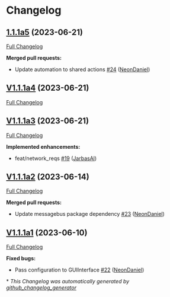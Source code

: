 # Changelog

## [1.1.1a5](https://github.com/OpenVoiceOS/ovos-PHAL-plugin-wifi-setup/tree/1.1.1a5) (2023-06-21)

[Full Changelog](https://github.com/OpenVoiceOS/ovos-PHAL-plugin-wifi-setup/compare/V1.1.1a4...1.1.1a5)

**Merged pull requests:**

- Update automation to shared actions [\#24](https://github.com/OpenVoiceOS/ovos-PHAL-plugin-wifi-setup/pull/24) ([NeonDaniel](https://github.com/NeonDaniel))

## [V1.1.1a4](https://github.com/OpenVoiceOS/ovos-PHAL-plugin-wifi-setup/tree/V1.1.1a4) (2023-06-21)

[Full Changelog](https://github.com/OpenVoiceOS/ovos-PHAL-plugin-wifi-setup/compare/V1.1.1a3...V1.1.1a4)

## [V1.1.1a3](https://github.com/OpenVoiceOS/ovos-PHAL-plugin-wifi-setup/tree/V1.1.1a3) (2023-06-21)

[Full Changelog](https://github.com/OpenVoiceOS/ovos-PHAL-plugin-wifi-setup/compare/V1.1.1a2...V1.1.1a3)

**Implemented enhancements:**

- feat/network\_reqs [\#19](https://github.com/OpenVoiceOS/ovos-PHAL-plugin-wifi-setup/pull/19) ([JarbasAl](https://github.com/JarbasAl))

## [V1.1.1a2](https://github.com/OpenVoiceOS/ovos-PHAL-plugin-wifi-setup/tree/V1.1.1a2) (2023-06-14)

[Full Changelog](https://github.com/OpenVoiceOS/ovos-PHAL-plugin-wifi-setup/compare/V1.1.1a1...V1.1.1a2)

**Merged pull requests:**

- Update messagebus package dependency [\#23](https://github.com/OpenVoiceOS/ovos-PHAL-plugin-wifi-setup/pull/23) ([NeonDaniel](https://github.com/NeonDaniel))

## [V1.1.1a1](https://github.com/OpenVoiceOS/ovos-PHAL-plugin-wifi-setup/tree/V1.1.1a1) (2023-06-10)

[Full Changelog](https://github.com/OpenVoiceOS/ovos-PHAL-plugin-wifi-setup/compare/V1.1.0...V1.1.1a1)

**Fixed bugs:**

- Pass configuration to GUIInterface [\#22](https://github.com/OpenVoiceOS/ovos-PHAL-plugin-wifi-setup/pull/22) ([NeonDaniel](https://github.com/NeonDaniel))



\* *This Changelog was automatically generated by [github_changelog_generator](https://github.com/github-changelog-generator/github-changelog-generator)*
